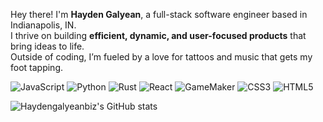Hey there! I'm **Hayden Galyean**, a full-stack software engineer based in Indianapolis, IN.  
I thrive on building **efficient, dynamic, and user-focused products** that bring ideas to life.  
Outside of coding, I’m fueled by a love for tattoos and music that gets my foot tapping.

![JavaScript](https://img.shields.io/badge/JavaScript-F7DF1E?style=for-the-badge&logo=javascript&logoColor=000)
![Python](https://img.shields.io/badge/Python-3776AB?style=for-the-badge&logo=python&logoColor=white)
![Rust](https://img.shields.io/badge/Rust-000000?style=for-the-badge&logo=rust&logoColor=white)
![React](https://img.shields.io/badge/React-61DAFB?style=for-the-badge&logo=react&logoColor=000)
![GameMaker](https://img.shields.io/badge/GameMaker-1A1A1A?style=for-the-badge&logo=gamemaker&logoColor=white)
![CSS3](https://img.shields.io/badge/CSS3-1572B6?style=for-the-badge&logo=css3&logoColor=white)
![HTML5](https://img.shields.io/badge/HTML5-E34F26?style=for-the-badge&logo=html5&logoColor=white)

![Haydengalyeanbiz's GitHub stats](https://github-readme-stats.vercel.app/api?username=Haydengalyeanbiz&show_icons=true&theme=radical)
